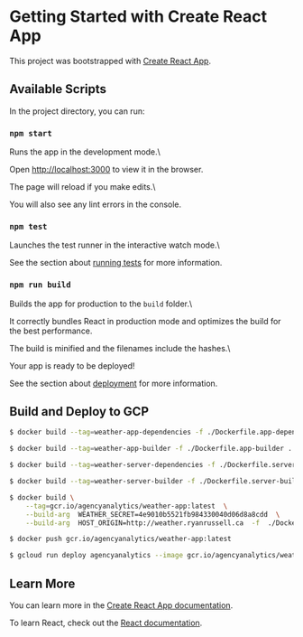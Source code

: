 # Getting Started with Create React App

This project was bootstrapped with [Create React App](https://github.com/facebook/create-react-app).

## Available Scripts

In the project directory, you can run:

### `npm start`

Runs the app in the development mode.\

Open [http://localhost:3000](http://localhost:3000) to view it in the browser.

The page will reload if you make edits.\

You will also see any lint errors in the console.

### `npm test`

Launches the test runner in the interactive watch mode.\

See the section about [running tests](https://facebook.github.io/create-react-app/docs/running-tests) for more information.

### `npm run build`

Builds the app for production to the `build` folder.\

It correctly bundles React in production mode and optimizes the build for the best performance.

The build is minified and the filenames include the hashes.\

Your app is ready to be deployed!

See the section about [deployment](https://facebook.github.io/create-react-app/docs/deployment) for more information.

## Build and Deploy to GCP

```bash
$ docker build --tag=weather-app-dependencies -f ./Dockerfile.app-dependencies .

$ docker build --tag=weather-app-builder -f ./Dockerfile.app-builder .

$ docker build --tag=weather-server-dependencies -f ./Dockerfile.server-dependencies .

$ docker build --tag=weather-server-builder -f ./Dockerfile.server-builder .

$ docker build \
    --tag=gcr.io/agencyanalytics/weather-app:latest  \
    --build-arg  WEATHER_SECRET=4e9010b5521fb984330040d06d8a8cdd  \
    --build-arg  HOST_ORIGIN=http://weather.ryanrussell.ca  -f  ./Dockerfile  .

$ docker push gcr.io/agencyanalytics/weather-app:latest

$ gcloud run deploy agencyanalytics --image gcr.io/agencyanalytics/weather-app:latest
```

## Learn More

You can learn more in the [Create React App documentation](https://facebook.github.io/create-react-app/docs/getting-started).

To learn React, check out the [React documentation](https://reactjs.org/).
